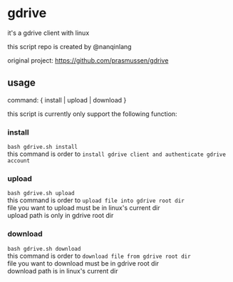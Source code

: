 # gdrive
it's a gdrive client with linux

this script repo is created by @nanqinlang

original project: https://github.com/prasmussen/gdrive

## usage
command: { install | upload | download }

this script is currently only support the following function:

### install
`bash gdrive.sh install`  
this command is order to `install gdrive client and authenticate gdrive account`

### upload
`bash gdrive.sh upload`  
this command is order to `upload file into gdrive root dir`  
file you want to upload must be in linux's current dir  
upload path is only in gdrive root dir

### download
`bash gdrive.sh download`  
this command is order to `download file from gdrive root dir`  
file you want to download must be in gdrive root dir  
download path is in linux's current dir
